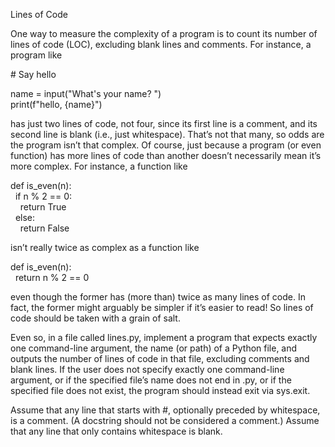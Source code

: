 Lines of Code

One way to measure the complexity of a program is to count its number of lines of code (LOC), excluding blank lines and comments. 
For instance, a program like

 \# Say hello

name = input("What's your name? ") <br/>
print(f"hello, {name}")

has just two lines of code, not four, since its first line is a comment, and its second line is blank (i.e., just whitespace). 
That’s not that many, so odds are the program isn’t that complex. Of course, just because a program (or even function) has more 
lines of code than another doesn’t necessarily mean it’s more complex. For instance, a function like

def is_even(n):<br/>
  &nbsp;    if n % 2 == 0:<br/>
    &nbsp;   &nbsp;       return True<br/>
    &nbsp;   else:<br/>
     &nbsp;   &nbsp;      return False

isn’t really twice as complex as a function like

def is_even(n):<br/>
 &nbsp;   return n % 2 == 0

even though the former has (more than) twice as many lines of code. In fact, the former might arguably be simpler if it’s easier to read! 
So lines of code should be taken with a grain of salt.

Even so, in a file called lines.py, implement a program that expects exactly one command-line argument, the name (or path) of a Python file,
and outputs the number of lines of code in that file, excluding comments and blank lines. If the user does not specify exactly one command-line argument,
or if the specified file’s name does not end in .py, or if the specified file does not exist, the program should instead exit via sys.exit.

Assume that any line that starts with #, optionally preceded by whitespace, is a comment. (A docstring should not be considered a comment.) 
Assume that any line that only contains whitespace is blank.
